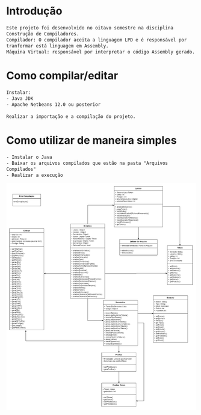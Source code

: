 # Introdução
```
Este projeto foi desenvolvido no oitavo semestre na disciplina Construção de Compiladores.
Compilador: O compilador aceita a linguagem LPD e é responsável por tranformar está linguagem em Assembly.
Máquina Virtual: responsável por interpretar o código Assembly gerado.
```
# Como compilar/editar
```
Instalar:
- Java JDK
- Apache Netbeans 12.0 ou posterior

Realizar a importação e a compilação do projeto.
```

# Como utilizar de maneira simples
```
- Instalar o Java
- Baixar os arquivos compilados que estão na pasta "Arquivos Compilados"
- Realizar a execução
```

![alt text](https://github.com/matheusvalbert/Compiladores/blob/main/Compilador.png)

